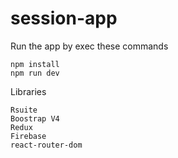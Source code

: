 # session-app

Run the app by exec these commands

```
npm install
npm run dev
```
Libraries

```
Rsuite
Boostrap V4
Redux
Firebase
react-router-dom
```
